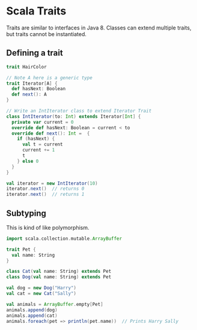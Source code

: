 # Scala Traits

Traits are similar to interfaces in Java 8. Classes can extend multiple traits, but traits cannot be instantiated. 



## Defining a trait

```scala
trait HairColor

// Note A here is a generic type
trait Iterator[A] {
  def hasNext: Boolean
  def next(): A
}

// Write an IntIterator class to extend Iterator Trait
class IntIterator(to: Int) extends Iterator[Int] {
  private var current = 0
  override def hasNext: Boolean = current < to
  override def next(): Int =  {
    if (hasNext) {
      val t = current
      current += 1
      t
    } else 0
  }
}

val iterator = new IntIterator(10)
iterator.next()  // returns 0
iterator.next()  // returns 1
```



## Subtyping

This is kind of like polymorphism.

```scala
import scala.collection.mutable.ArrayBuffer

trait Pet {
  val name: String
}

class Cat(val name: String) extends Pet
class Dog(val name: String) extends Pet

val dog = new Dog("Harry")
val cat = new Cat("Sally")

val animals = ArrayBuffer.empty[Pet]
animals.append(dog)
animals.append(cat)
animals.foreach(pet => println(pet.name))  // Prints Harry Sally
```

